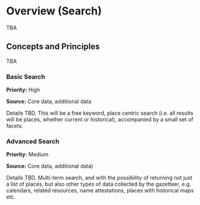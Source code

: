 # Overview (Search)

TBA

## Concepts and Principles

TBA

### Basic Search

**Priority:** High 

**Source:** Core data, additional data

Details TBD. This will be a free keyword, place centric search (i.e. all results will be places, whether current or historical), accompanied by a small set of facets. 


### Advanced Search

**Priority:** Medium 

**Source:** Core data, additional data)

Details TBD. Multi-term search, and with the possibility of returning not just a list of places, but also other types of data collected by the gazetteer, e.g. calendars, related resources, name attestations, places with historical maps etc.

